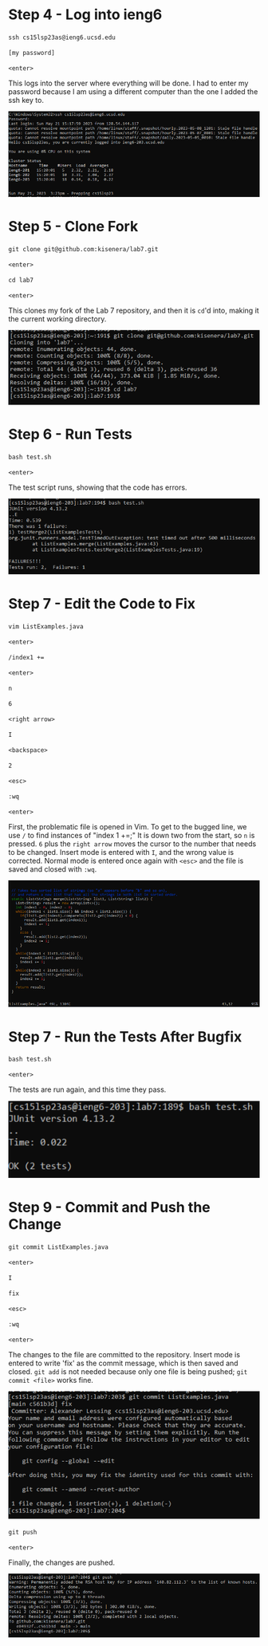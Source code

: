 # Step 4 - Log into ieng6

`ssh cs15lsp23as@ieng6.ucsd.edu`

`[my password]`

`<enter>`

This logs into the server where everything will be done. I had to enter my password because I am using a different computer than the one I added the ssh key to.

![Image](lr4a.PNG)

# Step 5 - Clone Fork

`git clone git@github.com:kisenera/lab7.git`

`<enter>`

`cd lab7`

`<enter>`

This clones my fork of the Lab 7 repository, and then it is `cd`'d into, making it the current working directory.

![Image](lr4b.PNG)

# Step 6 - Run Tests

`bash test.sh`

`<enter>`

The test script runs, showing that the code has errors.

![Image](lr4c.PNG)

# Step 7 - Edit the Code to Fix

`vim ListExamples.java`

`<enter>`

`/index1 +=`

`<enter>`
  
`n`

`6`
  
`<right arrow>`
  
`I`
  
`<backspace>`
  
`2`
  
`<esc>`
  
`:wq`

`<enter>`

First, the problematic file is opened in Vim. To get to the bugged line, we use `/` to find instances of "index 1 +=;" It is down two from the start, so `n` is pressed. `6` plus the `right arrow` moves the cursor to the number that needs to be changed. Insert mode is entered with `I`, and the wrong value is corrected. Normal mode is entered once again with `<esc>` and the file is saved and closed with `:wq`.

![Image](lr4d.PNG)
 
 # Step 7 - Run the Tests After Bugfix
 
`bash test.sh`

`<enter>`

The tests are run again, and this time they pass.

![Image](l4pass.png)

# Step 9 - Commit and Push the Change

`git commit ListExamples.java`

`<enter>`
  
`I`
  
`fix`

`<esc>`
  
`:wq`

`<enter>`

The changes to the file are committed to the repository. Insert mode is entered to write 'fix' as the commit message, which is then saved and closed. `git add` is not needed because only one file is being pushed; `git commit <file>` works fine.
  
![Image](lr4e.PNG)
  
`git push`

`<enter>`

Finally, the changes are pushed.
  
![Image](lr4f.PNG)
